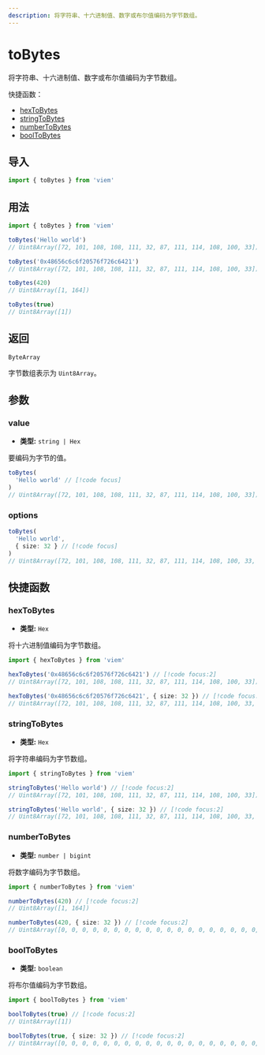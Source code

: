 ```yaml
---
description: 将字符串、十六进制值、数字或布尔值编码为字节数组。
---
```


# toBytes

将字符串、十六进制值、数字或布尔值编码为字节数组。

快捷函数：

- [hexToBytes](#hextobytes)
- [stringToBytes](#stringtobytes)
- [numberToBytes](#numbertobytes)
- [boolToBytes](#booltobytes)

## 导入

```ts
import { toBytes } from 'viem'
```

## 用法

```ts
import { toBytes } from 'viem'

toBytes('Hello world')
// Uint8Array([72, 101, 108, 108, 111, 32, 87, 111, 114, 108, 100, 33])

toBytes('0x48656c6c6f20576f726c6421')
// Uint8Array([72, 101, 108, 108, 111, 32, 87, 111, 114, 108, 100, 33])

toBytes(420)
// Uint8Array([1, 164])

toBytes(true)
// Uint8Array([1])
```

## 返回

`ByteArray`

字节数组表示为 `Uint8Array`。

## 参数

### value

- **类型:** `string | Hex`

要编码为字节的值。

```ts 
toBytes(
  'Hello world' // [!code focus]
)
// Uint8Array([72, 101, 108, 108, 111, 32, 87, 111, 114, 108, 100, 33])
```

### options

```ts 
toBytes(
  'Hello world', 
  { size: 32 } // [!code focus]
)
// Uint8Array([72, 101, 108, 108, 111, 32, 87, 111, 114, 108, 100, 33, 0, 0, 0, 0, 0, 0, 0, 0, 0, 0, 0, 0, 0, 0, 0, 0, 0, 0, 0, 0])
```

## 快捷函数

### hexToBytes

- **类型:** `Hex`

将十六进制值编码为字节数组。

```ts
import { hexToBytes } from 'viem'

hexToBytes('0x48656c6c6f20576f726c6421') // [!code focus:2]
// Uint8Array([72, 101, 108, 108, 111, 32, 87, 111, 114, 108, 100, 33])

hexToBytes('0x48656c6c6f20576f726c6421', { size: 32 }) // [!code focus:2]
// Uint8Array([72, 101, 108, 108, 111, 32, 87, 111, 114, 108, 100, 33, 0, 0, 0, 0, 0, 0, 0, 0, 0, 0, 0, 0, 0, 0, 0, 0, 0, 0, 0, 0])
```

### stringToBytes

- **类型:** `Hex`

将字符串编码为字节数组。

```ts
import { stringToBytes } from 'viem'

stringToBytes('Hello world') // [!code focus:2]
// Uint8Array([72, 101, 108, 108, 111, 32, 87, 111, 114, 108, 100, 33])

stringToBytes('Hello world', { size: 32 }) // [!code focus:2]
// Uint8Array([72, 101, 108, 108, 111, 32, 87, 111, 114, 108, 100, 33, 0, 0, 0, 0, 0, 0, 0, 0, 0, 0, 0, 0, 0, 0, 0, 0, 0, 0, 0, 0])
```

### numberToBytes

- **类型:** `number | bigint`

将数字编码为字节数组。

```ts
import { numberToBytes } from 'viem'

numberToBytes(420) // [!code focus:2]
// Uint8Array([1, 164])

numberToBytes(420, { size: 32 }) // [!code focus:2]
// Uint8Array([0, 0, 0, 0, 0, 0, 0, 0, 0, 0, 0, 0, 0, 0, 0, 0, 0, 0, 0, 0, 0, 0, 0, 0, 0, 0, 0, 0, 0, 0, 1, 164])
```

### boolToBytes

- **类型:** `boolean`

将布尔值编码为字节数组。

```ts
import { boolToBytes } from 'viem'

boolToBytes(true) // [!code focus:2]
// Uint8Array([1])

boolToBytes(true, { size: 32 }) // [!code focus:2]
// Uint8Array([0, 0, 0, 0, 0, 0, 0, 0, 0, 0, 0, 0, 0, 0, 0, 0, 0, 0, 0, 0, 0, 0, 0, 0, 0, 0, 0, 0, 0, 0, 0, 1])
```
